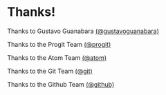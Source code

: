 # Thanks!
Thanks to Gustavo Guanabara [(@gustavoguanabara)](https://github.com/gustavoguanabara)

Thanks to the Progit Team [(@progit)](https://github.com/progit)

Thanks to the Atom Team [(@atom)](https://github.com/atom)

Thanks to the Git Team [(@git)](https://github.com/git)

Thanks to the Github Team [(@github)](https://github.com/github)
